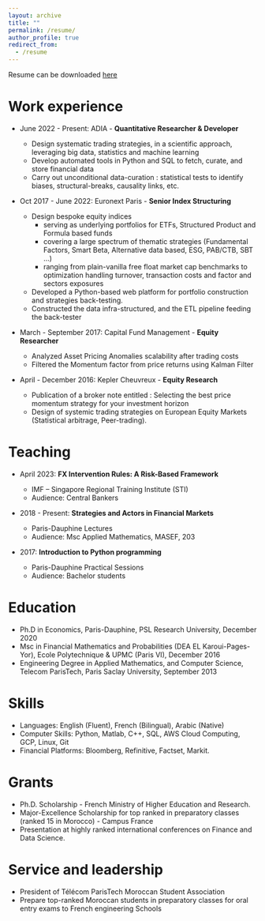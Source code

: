 ```yaml
---
layout: archive
title: ""
permalink: /resume/
author_profile: true
redirect_from:
  - /resume
---
```



Resume can be downloaded [here](https://github.com/amineraboun/amineraboun.github.io/raw/master/_pages/Amine_Raboun_Resume.pdf) 

Work experience
======
* June 2022 - Present: ADIA - **Quantitative Researcher & Developer**
  - Design systematic trading strategies, in a scientific approach, leveraging big data, statistics and machine learning
  - Develop automated tools in Python and SQL to fetch, curate, and store financial data
  - Carry out unconditional data-curation : statistical tests to identify biases, structural-breaks, causality links, etc.

* Oct 2017 - June 2022: Euronext Paris - **Senior Index Structuring**
    - Design bespoke equity indices
      - serving as underlying portfolios for ETFs, Structured Product and Formula based funds
      - covering a large spectrum of thematic strategies (Fundamental Factors, Smart Beta, Alternative data based, ESG, PAB/CTB, SBT ...)
      - ranging from plain-vanilla free float market cap benchmarks to optimization handling turnover, transaction costs and factor and sectors exposures
    - Developed a Python-based web platform for portfolio construction and strategies back-testing.
    - Constructed the data infra-structured, and the ETL pipeline feeding the back-tester

* March - September 2017: Capital Fund Management - **Equity Researcher**
    - Analyzed Asset Pricing Anomalies scalability after trading costs
    - Filtered the Momentum factor from price returns using Kalman Filter

* April - December 2016: Kepler Cheuvreux - **Equity Research**
    - Publication of a broker note entitled : Selecting the best price momentum strategy for your investment horizon
    - Design of systemic trading strategies on European Equity Markets (Statistical arbitrage, Peer-trading).

Teaching
======

* April 2023: **FX Intervention Rules: A Risk-Based Framework** 
  - IMF – Singapore Regional Training Institute (STI)
  - Audience: Central Bankers

* 2018 - Present: **Strategies and Actors in Financial Markets**
  - Paris-Dauphine Lectures 
  - Audience: Msc Applied Mathematics, MASEF, 203

* 2017: **Introduction to Python programming**
  - Paris-Dauphine Practical Sessions
  - Audience: Bachelor students

Education
======
* Ph.D in Economics, Paris-Dauphine, PSL Research University, December 2020
* Msc in Financial Mathematics and Probabilities (DEA EL Karoui-Pages-Yor), Ecole Polytechnique & UPMC (Paris VI), December 2016
* Engineering Degree in Applied Mathematics, and Computer Science, Telecom ParisTech, Paris Saclay University, September 2013

Skills
======
* Languages: English (Fluent), French (Bilingual), Arabic (Native)
* Computer Skills: Python, Matlab, C++, SQL, AWS Cloud Computing, GCP, Linux, Git
* Financial Platforms: Bloomberg, Refinitive, Factset, Markit.

Grants
======
* Ph.D. Scholarship - French Ministry of Higher Education and Research.
* Major-Excellence Scholarship for top ranked in preparatory classes (ranked 15 in Morocco) - Campus France
* Presentation at highly ranked international conferences on Finance and Data Science.

Service and leadership
======
* President of Télécom ParisTech Moroccan Student Association
* Prepare top-ranked Moroccan students in preparatory classes for oral entry exams to French engineering Schools
